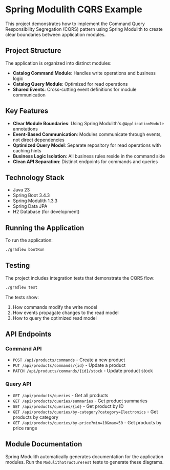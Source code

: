 # Spring Modulith CQRS Example

This project demonstrates how to implement the Command Query Responsibility Segregation (CQRS) pattern using Spring Modulith to create clear boundaries between application modules.

## Project Structure

The application is organized into distinct modules:

- **Catalog Command Module**: Handles write operations and business logic
- **Catalog Query Module**: Optimized for read operations
- **Shared Events**: Cross-cutting event definitions for module communication

## Key Features

- **Clear Module Boundaries**: Using Spring Modulith's `@ApplicationModule` annotations
- **Event-Based Communication**: Modules communicate through events, not direct dependencies
- **Optimized Query Model**: Separate repository for read operations with caching hints
- **Business Logic Isolation**: All business rules reside in the command side
- **Clean API Separation**: Distinct endpoints for commands and queries

## Technology Stack

- Java 23
- Spring Boot 3.4.3
- Spring Modulith 1.3.3
- Spring Data JPA
- H2 Database (for development)

## Running the Application

To run the application:

```bash
./gradlew bootRun
```

## Testing

The project includes integration tests that demonstrate the CQRS flow:

```bash
./gradlew test
```

The tests show:
1. How commands modify the write model
2. How events propagate changes to the read model
3. How to query the optimized read model

## API Endpoints

### Command API

- `POST /api/products/commands` - Create a new product
- `PUT /api/products/commands/{id}` - Update a product
- `PATCH /api/products/commands/{id}/stock` - Update product stock

### Query API

- `GET /api/products/queries` - Get all products
- `GET /api/products/queries/summaries` - Get product summaries 
- `GET /api/products/queries/{id}` - Get product by ID
- `GET /api/products/queries/by-category?category=Electronics` - Get products by category
- `GET /api/products/queries/by-price?min=10&max=50` - Get products by price range

## Module Documentation

Spring Modulith automatically generates documentation for the application modules. Run the `ModulithStructureTest` tests to generate these diagrams. 